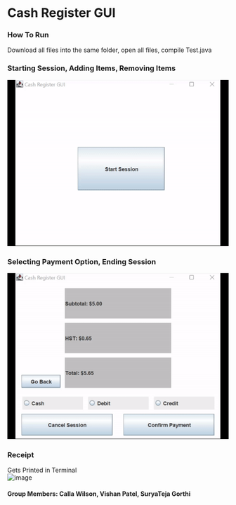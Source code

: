# Cash Register GUI

### How To Run
Download all files into the same folder, open all files, compile Test.java

### Starting Session, Adding Items, Removing Items
![](gif_1.gif)

### Selecting Payment Option, Ending Session
![](gif_2.gif)

### Receipt
Gets Printed in Terminal <br>
<img width="227" alt="image" src="https://user-images.githubusercontent.com/94568955/198856765-54153ee3-003a-4f04-93e3-1027a943b656.png">


#### Group Members: Calla Wilson, Vishan Patel, SuryaTeja Gorthi
